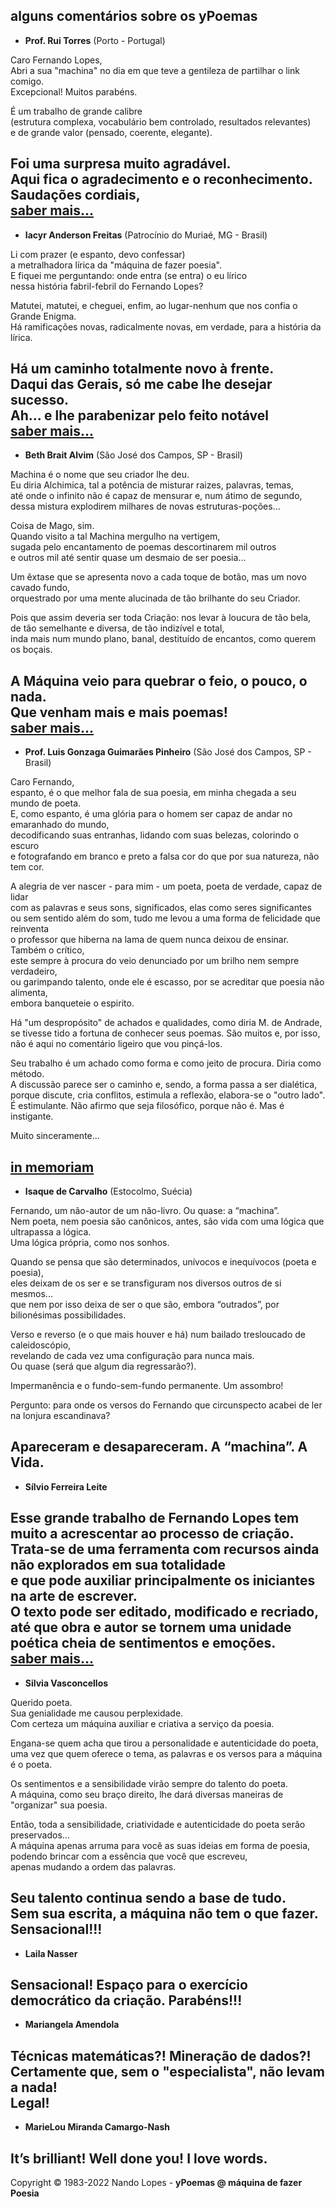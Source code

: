 alguns comentários sobre os **yPoemas**  
---  
- **Prof. Rui Torres** (Porto - Portugal)  

Caro Fernando Lopes,  
Abri a sua "machina" no dia em que teve a gentileza de partilhar o link comigo.  
Excepcional! Muitos parabéns.  

É um trabalho de grande calibre  
(estrutura complexa, vocabulário bem controlado, resultados relevantes)  
e de grande valor (pensado, coerente, elegante).  

Foi uma surpresa muito agradável.  
Aqui fica o agradecimento e o reconhecimento.  
Saudações cordiais,  
[saber mais...](http://telepoesis.net/)  
---  
- **Iacyr Anderson Freitas** (Patrocínio do Muriaé, MG - Brasil)  

Li com prazer (e espanto, devo confessar)  
a metralhadora lírica da "máquina de fazer poesia".  
E fiquei me perguntando: onde entra (se entra) o eu lírico  
nessa história fabril-febril do Fernando Lopes?  

Matutei, matutei, e cheguei, enfim, ao lugar-nenhum que nos confia o Grande Enigma.  
Há ramificações novas, radicalmente novas, em verdade, para a história da lírica.  

Há um caminho totalmente novo à frente.  
Daqui das Gerais, só me cabe lhe desejar sucesso.  
Ah... e lhe parabenizar pelo feito notável  
[saber mais...](http://www.algumapoesia.com.br/poesia3/poesianet373.htm)  
---  
- **Beth Brait Alvim** (São José dos Campos, SP - Brasil)  

Machina é o nome que seu criador lhe deu.  
Eu diria Alchimica, tal a potência de misturar raizes, palavras, temas,  
até onde o infinito não é capaz de mensurar e, num átimo de segundo,  
dessa mistura explodirem milhares de novas estruturas-poções...  

Coisa de Mago, sim.  
Quando visito a tal Machina mergulho na vertigem,  
sugada pelo encantamento de poemas descortinarem mil outros  
e outros mil até sentir quase um desmaio de ser poesia...  

Um êxtase que se apresenta novo a cada toque de botão, mas um novo cavado fundo,  
orquestrado por uma mente alucinada de tão brilhante do seu Criador.  

Pois que assim deveria ser toda Criação: nos levar à loucura de tão bela,  
de tão semelhante e diversa, de tão indizível e total,  
inda mais num mundo plano, banal, destituído de encantos, como querem os boçais.  

A Máquina veio para quebrar o feio, o pouco, o nada.  
Que venham mais e mais poemas!  
[saber mais...](https://www.editorapatua.com.br/produto/24326/a-febre-e-a-mariposa-de-beth-brait-alvim)
---  
- **Prof. Luis Gonzaga Guimarães Pinheiro** (São José dos Campos, SP - Brasil)  

Caro Fernando,  
espanto, é o que melhor fala de sua poesia, em minha chegada a seu mundo de poeta.  
E, como espanto, é uma glória para o homem ser capaz de andar no emaranhado do mundo,  
decodificando suas entranhas, lidando com suas belezas, colorindo o escuro  
e fotografando em branco e preto a falsa cor do que por sua natureza, não tem cor.  

A alegria de ver nascer - para mim - um poeta, poeta de verdade, capaz de lidar  
com as palavras e seus sons, significados, elas como seres significantes  
ou sem sentido além do som, tudo me levou a uma forma de felicidade que reinventa  
o professor que hiberna na lama de quem nunca deixou de ensinar. Também o crítico,  
este sempre à procura do veio denunciado por um brilho nem sempre verdadeiro,  
ou garimpando talento, onde ele é escasso, por se acreditar que poesia não alimenta,  
embora banqueteie o espirito.  

Há "um despropósito" de achados e qualidades, como diria M. de Andrade,  
se tivesse tido a fortuna de conhecer seus poemas. São muitos e, por isso,  
não é aqui no comentário ligeiro que vou pinçá-los.  

Seu trabalho é um achado como forma e como jeito de procura. Diria como método.  
A discussão parece ser o caminho e, sendo, a forma passa a ser dialética,  
porque discute, cria conflitos, estimula a reflexão, elabora-se o "outro lado".  
É estimulante. Não afirmo que seja filosófico, porque não é. Mas é instigante.  

Muito sinceramente...  

[in memoriam](https://www.youtube.com/watch?v=2uh8_Ge6wxY)  
---  
- **Isaque de Carvalho** (Estocolmo, Suécia)  

Fernando, um não-autor de um não-livro. Ou quase: a “machina”.  
Nem poeta, nem poesia são canônicos, antes, são vida com uma lógica que ultrapassa a lógica.  
Uma lógica própria, como nos sonhos.  
  
Quando se pensa que são determinados, unívocos e inequívocos (poeta e poesia),  
eles deixam de os ser e se transfiguram nos diversos outros de si mesmos...  
que nem por isso deixa de ser o que são, embora “outrados”, por bilionésimas possibilidades.  
  
Verso e reverso (e o que mais houver e há) num bailado tresloucado de caleidoscópio,  
revelando de cada vez uma configuração para nunca mais.  
Ou quase (será que algum dia regressarão?).  
  
Impermanência e o fundo-sem-fundo permanente. Um assombro!  

Pergunto: para onde os versos do Fernando que circunspecto acabei de ler na lonjura escandinava?  

Apareceram e desapareceram. A “machina”. A Vida.  
---  
- **Sílvio Ferreira Leite**  

Esse grande trabalho de Fernando Lopes tem muito a acrescentar ao processo de criação.  
Trata-se de uma ferramenta com recursos ainda não explorados em sua totalidade  
e que pode auxiliar principalmente os iniciantes na arte de escrever.  
O texto pode ser editado, modificado e recriado,  
até que obra e autor se tornem uma unidade poética cheia de sentimentos e emoções.  
[saber mais...](https://x.facebook.com/silvioferreiraleitee)  
---  

- **Silvia Vasconcellos**  

Querido poeta.  
Sua genialidade me causou perplexidade.  
Com certeza um máquina auxiliar e criativa a serviço da poesia.  

Engana-se quem acha que tirou a personalidade e autenticidade do poeta,  
uma vez que quem oferece o tema, as palavras e os versos para a máquina é o poeta.  

Os sentimentos e a sensibilidade virão sempre do talento do poeta.  
A máquina, como seu braço direito, lhe dará diversas maneiras de "organizar" sua poesia.  

Então, toda a sensibilidade, criatividade e autenticidade do poeta serão preservados...  
A máquina apenas arruma para você as suas ideias em forma de poesia,  
podendo  brincar com a essência que você que escreveu,  
apenas mudando a ordem das palavras.  

Seu talento continua sendo a base de tudo.  
Sem sua escrita, a máquina não tem o que fazer.  
Sensacional!!!  
---  
- **Laila Nasser**  

Sensacional! Espaço para o exercício democrático da criação. Parabéns!!!  
---  
- **Mariangela Amendola**  

Técnicas matemáticas?! Mineração de dados?!  
Certamente que, sem o "especialista", não levam a nada!  
Legal!  
---  
- **MarieLou Miranda Camargo-Nash**  

It’s brilliant! Well done you! I love words.  
---
Copyright © 1983-2022 Nando Lopes - **yPoemas @ máquina de fazer Poesia**